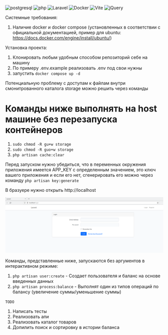 ![postgresql](https://img.shields.io/badge/PostgreSQL-316192?style=for-the-badge&logo=postgresql&logoColor=white)
![php](https://img.shields.io/badge/PHP-777BB4?style=for-the-badge&logo=php&logoColor=white)
![Laravel](https://img.shields.io/badge/laravel-%23FF2D20.svg?style=for-the-badge&logo=laravel&logoColor=white)
![Docker](https://img.shields.io/badge/docker-%230db7ed.svg?style=for-the-badge&logo=docker&logoColor=white)
![Vite](https://img.shields.io/badge/vite-%23646CFF.svg?style=for-the-badge&logo=vite&logoColor=white)
![jQuery](https://img.shields.io/badge/jquery-%230769AD.svg?style=for-the-badge&logo=jquery&logoColor=white)

Системные требования:
1) Наличие docker и docker compose (установленных в соответствии с официальной документацией, пример для ubuntu: https://docs.docker.com/engine/install/ubuntu/)

Установка проекта:
1) Клонировать любым удобным способом репозиторий себе на машину
2) По примеру .env.example реализовать .env под свои нужны
3) запустить `docker compose up -d`

Потенциальную проблему с доступам к файлам внутри смонитрованного каталога storage можно решить через команды

<h1>Команды ниже выполнять на host машине без перезапуска контейнеров</h1>

1) `sudo chmod -R gu+w storage`
2) `sudo chmod -R guo+w storage`
3) `php artisan cache:clear`

Перед запуском нужно убедиться, что в переменных окружения приложения имеется APP_KEY с определенным значением,
это ключ вашего приложения и если его нет, сгенерировать его можно через команду
`php artisan key:generate`

В бразуере нужно открыть http://localhost

![img.png](img.png)

Команды, представленные ниже, запускаются без аргументов в интерактивном режиме:
1) `php artisan user:create` - Создает пользователя и баланс на основе введенных данных
2) `php artisan process:balance` - Выполнят один из типов операций по балансу (увеличение суммы/уменьшение суммы)

`TODO`
1) Написать тесты
2) Реализовать апи
3) Реализовать каталог товаров
4) Допилить поиск и сортировку в истории баланса
